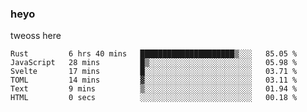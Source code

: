 ### heyo
tweoss here

<!--START_SECTION:waka-->

```text
Rust         6 hrs 40 mins   █████████████████████▒░░░   85.05 %
JavaScript   28 mins         █▒░░░░░░░░░░░░░░░░░░░░░░░   05.98 %
Svelte       17 mins         █░░░░░░░░░░░░░░░░░░░░░░░░   03.71 %
TOML         14 mins         ▓░░░░░░░░░░░░░░░░░░░░░░░░   03.11 %
Text         9 mins          ▒░░░░░░░░░░░░░░░░░░░░░░░░   01.94 %
HTML         0 secs          ░░░░░░░░░░░░░░░░░░░░░░░░░   00.18 %
```

<!--END_SECTION:waka-->

<!--
**Tweoss/tweoss** is a ✨ _special_ ✨ repository because its `README.md` (this file) appears on your GitHub profile.

Here are some ideas to get you started:

- 🔭 I’m currently working on ...
- 🌱 I’m currently learning ...
- 👯 I’m looking to collaborate on ...
- 🤔 I’m looking for help with ...
- 💬 Ask me about ...
- 📫 How to reach me: ...
- 😄 Pronouns: ...
- ⚡ Fun fact: ...
-->
